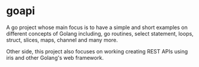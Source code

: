 # goapi

A go project whose main focus is to have a simple and short examples on different concepts of Golang including, go routines, select statement, loops, struct, slices, maps, channel and many more.

Other side, this project also focuses on working creating REST APIs using iris and other Golang's web framework.
